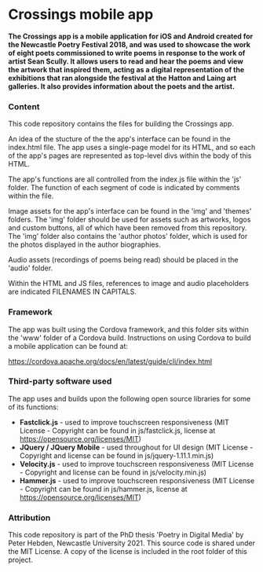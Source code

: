 # Crossings mobile app



**The Crossings app is a mobile application for iOS and Android created for the Newcastle Poetry Festival 2018, and was used to showcase the work of eight poets commissioned to write poems in response to the work of artist Sean Scully. It allows users to read and hear the poems and view the artwork that inspired them, acting as a digital representation of the exhibitions that ran alongside the festival at the Hatton and Laing art galleries. It also provides information about the poets and the artist.**



### Content

This code repository contains the files for building the Crossings app.

An idea of the stucture of the the app's interface can be found in the index.html file. The app uses a single-page model for its HTML, and so each of the app's pages are represented as top-level divs within the body of this HTML. 

The app's functions are all controlled from the index.js file within the 'js' folder. The function of each segment of code is indicated by comments within the file. 

Image assets for the app's interface can be found in the 'img' and 'themes' folders. The 'img' folder should be used for assets such as artworks, logos and custom buttons, all of which have been removed from this repository. The 'img' folder also contains the 'author photos' folder, which is used for the photos displayed in the author biographies. 

Audio assets (recordings of poems being read) should be placed in the 'audio' folder.

Within the HTML and JS files, references to image and audio placeholders are indicated FILENAMES IN CAPITALS. 



### Framework

The app was built using the Cordova framework, and this folder sits within the 'www' folder of a Cordova build. Instructions on using Cordova to build a mobile application can be found at: 

https://cordova.apache.org/docs/en/latest/guide/cli/index.html



### Third-party software used

The app uses and builds upon the following open source libraries for some of its functions:

- **Fastclick.js** - used to improve touchscreen responsiveness (MIT License - Copyright can be found in js/fastclick.js, license at https://opensource.org/licenses/MIT)
- **JQuery / JQuery Mobile** - used throughout for UI design (MIT License - Copyright and license can be found in js/jquery-1.11.1.min.js)
- **Velocity.js** - used to improve touchscreen responsiveness (MIT License - Copyright and license can be found in js/velocity.min.js)
- **Hammer.js** - used to improve touchscreen responsiveness (MIT License - Copyright can be found in js/hammer.js, license at https://opensource.org/licenses/MIT)



### Attribution

This code repository is part of the PhD thesis 'Poetry in Digital Media' by Peter Hebden, Newcastle University 2021. This source code is shared under the MIT License. A copy of the license is included in the root folder of this project.













